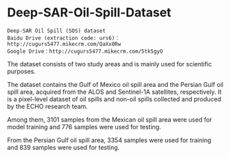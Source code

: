 # Deep-SAR-Oil-Spill-Dataset
```
Deep-SAR Oil Spill (SOS) dataset 
Baidu Drive (extraction code: urs6)：http://cugurs5477.mikecrm.com/QaXx0Rw
Google Drive：http://cugurs5477.mikecrm.com/5tk5gyO
```
The dataset consists of two study areas and is mainly used for scientific purposes.

The dataset contains the Gulf of Mexico oil spill area and the Persian Gulf oil spill area, acquired from the ALOS and Sentinel-1A satellites, respectively. It is a pixel-level dataset of oil spills and non-oil spills collected and produced by the ECHO research team.

Among them, 3101 samples from the Mexican oil spill area were used for model training and 776 samples were used for testing. 

From the Persian Gulf oil spill area, 3354 samples were used for training and 839 samples were used for testing.
